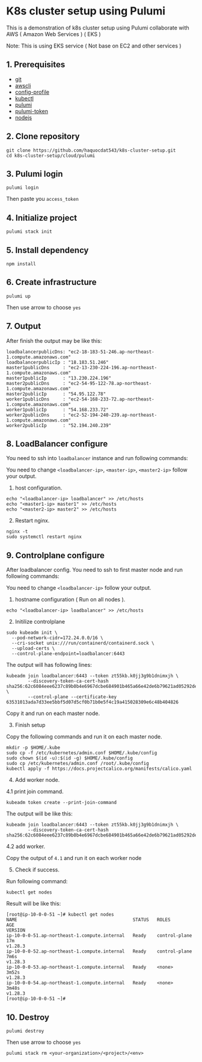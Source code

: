 # K8s cluster setup using Pulumi
This is a demonstration of k8s cluster setup using Pulumi collaborate with AWS ( Amazon Web Services ) ( EKS )

Note: This is using EKS service ( Not base on EC2 and other services )
## 1. Prerequisites
* [git](https://git-scm.com/downloads)
* [awscli](https://docs.aws.amazon.com/cli/latest/userguide/getting-started-install.html)
* [config-profile](https://docs.aws.amazon.com/cli/latest/reference/configure/)
* [kubectl](https://kubernetes.io/docs/tasks/tools/)
* [pulumi](https://www.pulumi.com/docs/install/)
* [pulumi-token](https://www.pulumi.com/docs/pulumi-cloud/access-management/access-tokens/)
* [nodejs](https://nodejs.org/en/download/package-manager)
## 2. Clone repository
```
git clone https://github.com/haquocdat543/k8s-cluster-setup.git
cd k8s-cluster-setup/cloud/pulumi
```

## 3. Pulumi login
```
pulumi login
```
Then paste you `access_token`

## 4. Initialize project
```
pulumi stack init
```
## 5. Install dependency
```
npm install
```
## 6. Create infrastructure
```
pulumi up
```
Then use arrow to choose `yes`


## 7. Output
After finish the output may be like this:
```
loadbalancerpublicDns: "ec2-18-183-51-246.ap-northeast-1.compute.amazonaws.com"
loadbalancerpublicIp : "18.183.51.246"
master1publicDns     : "ec2-13-230-224-196.ap-northeast-1.compute.amazonaws.com"
master1publicIp      : "13.230.224.196"
master2publicDns     : "ec2-54-95-122-78.ap-northeast-1.compute.amazonaws.com"
master2publicIp      : "54.95.122.78"
worker1publicDns     : "ec2-54-168-233-72.ap-northeast-1.compute.amazonaws.com"
worker1publicIp      : "54.168.233.72"
worker2publicDns     : "ec2-52-194-240-239.ap-northeast-1.compute.amazonaws.com"
worker2publicIp      : "52.194.240.239"
```
## 8. LoadBalancer configure
You need to ssh into `loadbalancer` instance and run following commands:

You need to change `<loadbalancer-ip>`, `<master-ip>`, `<master2-ip>` follow your output.

1. host configuration.
```
echo "<loadbalancer-ip> loadbalancer" >> /etc/hosts
echo "<master1-ip> master1" >> /etc/hosts
echo "<master2-ip> master2" >> /etc/hosts
```
2. Restart nginx.
```
nginx -t
sudo systemctl restart nginx
```
## 9. Controlplane configure
After loadbalancer config. You need to ssh to first master node and run following commands:

You need to change `<loadbalancer-ip>` follow your output.

1. hostname configuration ( Run on all nodes ).
```
echo "<loadbalancer-ip> loadbalancer" >> /etc/hosts
```
2. Initilize controlplane 
```
sudo kubeadm init \
  --pod-network-cidr=172.24.0.0/16 \
  --cri-socket unix:///run/containerd/containerd.sock \
  --upload-certs \
  --control-plane-endpoint=loadbalancer:6443
```
The output will has following lines:
```
kubeadm join loadbalancer:6443 --token zt55kb.k0jj3g9b1dnimxjh \
        --discovery-token-ca-cert-hash sha256:62c6084eee6237c89b0b4e6967dcbe684901b465a66e42de6b79621ad05292de \
        --control-plane --certificate-key 63531013ada7d33ee5bbf5d07d5cf0b71b0e5f4c19a415028309e6c48b404826
```
Copy it and run on each master node.

3. Finish setup

Copy the following commands and run it on each master node.
```
mkdir -p $HOME/.kube
sudo cp -f /etc/kubernetes/admin.conf $HOME/.kube/config
sudo chown $(id -u):$(id -g) $HOME/.kube/config
sudo cp /etc/kubernetes/admin.conf /root/.kube/config
kubectl apply -f https://docs.projectcalico.org/manifests/calico.yaml
```
4. Add worker node.

4.1 print join command.
```
kubeadm token create --print-join-command
```
The output will be like this:
```
kubeadm join loadbalancer:6443 --token zt55kb.k0jj3g9b1dnimxjh \
        --discovery-token-ca-cert-hash sha256:62c6084eee6237c89b0b4e6967dcbe684901b465a66e42de6b79621ad05292de
```

4.2 add worker.

Copy the output of `4.1` and run it on each worker node

5. Check if success.

Run following command:
```
kubectl get nodes
```
Result will be like this:
```
[root@ip-10-0-0-51 ~]# kubectl get nodes
NAME                                           STATUS   ROLES           AGE
VERSION
ip-10-0-0-51.ap-northeast-1.compute.internal   Ready    control-plane   17m
v1.28.3
ip-10-0-0-52.ap-northeast-1.compute.internal   Ready    control-plane   7m6s
v1.28.3
ip-10-0-0-53.ap-northeast-1.compute.internal   Ready    <none>          3m52s
v1.28.3
ip-10-0-0-54.ap-northeast-1.compute.internal   Ready    <none>          3m48s
v1.28.3
[root@ip-10-0-0-51 ~]#
```
## 10. Destroy
```
pulumi destroy
```
Then use arrow to choose `yes`
```
pulumi stack rm <your-organization>/<project>/<env>
```
